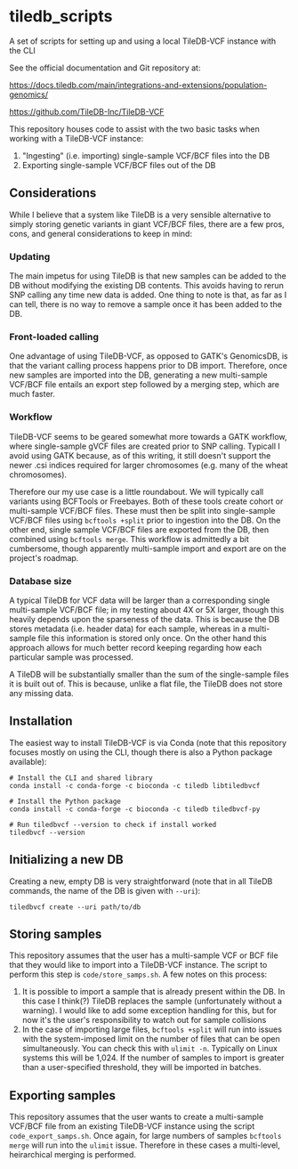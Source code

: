 # tiledb_scripts

A set of scripts for setting up and using a local TileDB-VCF instance with the CLI

See the official documentation and Git repository at:

https://docs.tiledb.com/main/integrations-and-extensions/population-genomics/

https://github.com/TileDB-Inc/TileDB-VCF

This repository houses code to assist with the two basic tasks when working with
a TileDB-VCF instance:

1. "Ingesting" (i.e. importing) single-sample VCF/BCF files into the DB
2. Exporting single-sample VCF/BCF files out of the DB

## Considerations

While I believe that a system like TileDB is a very sensible alternative to
simply storing genetic variants in giant VCF/BCF files, there are a few pros, cons, and general
considerations to keep in mind:

### Updating

The main impetus for using TileDB is that new samples can be added to the DB
without modifying the existing DB contents. This avoids having to rerun SNP calling
any time new data is added. One thing to note is that, as far as I can tell,
there is no way to remove a sample once it has been added to the DB.

### Front-loaded calling

One advantage of using TileDB-VCF, as opposed to GATK's GenomicsDB, is that the 
variant calling process happens prior to DB import. Therefore, once new samples
are imported into the DB, generating a new
multi-sample VCF/BCF file entails an export step followed by a merging step,
which are much faster.

### Workflow

TileDB-VCF seems to be geared somewhat more towards a GATK workflow, where
single-sample gVCF files are created prior to SNP calling. Typicall I avoid
using GATK because, as of this writing, it still doesn't support the newer .csi
indices required for larger chromosomes (e.g. many of the wheat chromosomes).

Therefore our my use case is a little roundabout. We will typically call variants
using BCFTools or Freebayes. Both of these tools create cohort or multi-sample
VCF/BCF files. These must then be split into single-sample VCF/BCF files using
`bcftools +split` prior to ingestion into the DB. On the other end, single sample
VCF/BCF files are exported from the DB, then combined using `bcftools merge`. This
workflow is admittedly a bit cumbersome, though apparently multi-sample import and
export are on the project's roadmap.

### Database size

A typical TileDB for VCF data will be larger than a corresponding single multi-sample
VCF/BCF file; in my testing about 4X or 5X larger, though this heavily depends upon 
the sparseness of the data. This is because the DB stores metadata (i.e. header data) for each sample, whereas in a 
multi-sample file this information is stored only once. On the other hand this
approach allows for much better record keeping regarding how each particular
sample was processed.

A TileDB will be substantially smaller than the sum of the single-sample files
it is built out of. This is because, unlike a flat file, the TileDB does
not store any missing data.

## Installation

The easiest way to install TileDB-VCF is via Conda (note that this repository
focuses mostly on using the CLI, though there is also a Python package available):

```
# Install the CLI and shared library
conda install -c conda-forge -c bioconda -c tiledb libtiledbvcf

# Install the Python package
conda install -c conda-forge -c bioconda -c tiledb tiledbvcf-py

# Run tiledbvcf --version to check if install worked
tiledbvcf --version
```

## Initializing a new DB

Creating a new, empty DB is very straightforward (note that in all TileDB
commands, the name of the DB is given with `--uri`):

```
tiledbvcf create --uri path/to/db
```

## Storing samples

This repository assumes that the user has a multi-sample VCF or BCF file that
they would like to import into a TileDB-VCF instance. The script to perform this
step is `code/store_samps.sh`. A few notes on this process:

1. It is possible to import a sample that is already present within the DB. In 
this case I think(?) TileDB replaces the sample (unfortunately without a warning).
I would like to add some exception handling for this, but for now it's the user's
responsibility to watch out for sample collisions
2. In the case of importing large files, `bcftools +split` will run into issues
with the system-imposed limit on the number of files that can be open simultaneously.
You can check this with `ulimit -n`. Typically on Linux systems this will be 1,024.
If the number of samples to import is greater than a user-specified threshold,
they will be imported in batches.

## Exporting samples

This repository assumes that the user wants to create a multi-sample VCF/BCF file
from an existing TileDB-VCF instance using the script `code_export_samps.sh`. Once again, for large numbers of samples
`bcftools merge` will run into the `ulimit` issue. Therefore in these cases a
multi-level, heirarchical merging is performed.